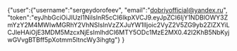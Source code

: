 {"user":{"username":"sergeydorofeev",
"email":"dobriyofficial@yandex.ru",
"token":"eyJhbGciOiJIUzI1NiIsInR5cCI6IkpXVCJ9.eyJpZCI6IjY1NDBlOWY3ZmYzY2M4MWIwMGRhY2VhNSIsInVzZXJuYW1lIjoic2VyZ2V5ZG9yb2ZlZXYiLCJleHAiOjE3MDM5MzcxNjEsImlhdCI6MTY5ODc1MzE2MX0.42I2KhB5NbKyjwGVvgBTBff5pXotmm5ltncWy3ihgtg"}
}
